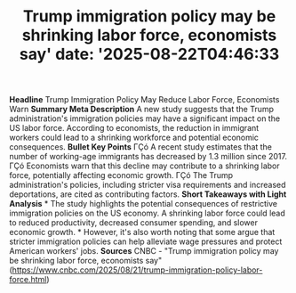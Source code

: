 ﻿---
title: "Trump immigration policy may be shrinking labor force, economists say'
date: '2025-08-22T04:46:33"
category: "Markets"
summary: ""
slug: "trump immigration policy may be shrinking labor force econom"
source_urls:
  - "https://www.cnbc.com/2025/08/21/trump-immigration-policy-labor-force.html"
seo:
  title: "Trump immigration policy may be shrinking labor force, economists say | Hash n Hedge'
  description: '"
  keywords: ["news", "markets", "brief"]
---
**Headline** Trump Immigration Policy May Reduce Labor Force, Economists Warn  **Summary Meta Description** A new study suggests that the Trump administration's immigration policies may have a significant impact on the US labor force. According to economists, the reduction in immigrant workers could lead to a shrinking workforce and potential economic consequences.  **Bullet Key Points**  ΓÇó A recent study estimates that the number of working-age immigrants has decreased by 1.3 million since 2017. ΓÇó Economists warn that this decline may contribute to a shrinking labor force, potentially affecting economic growth. ΓÇó The Trump administration's policies, including stricter visa requirements and increased deportations, are cited as contributing factors.  **Short Takeaways with Light Analysis**  * The study highlights the potential consequences of restrictive immigration policies on the US economy. A shrinking labor force could lead to reduced productivity, decreased consumer spending, and slower economic growth. * However, it's also worth noting that some argue that stricter immigration policies can help alleviate wage pressures and protect American workers' jobs.  **Sources** CNBC - "Trump immigration policy may be shrinking labor force, economists say" (https://www.cnbc.com/2025/08/21/trump-immigration-policy-labor-force.html) 
